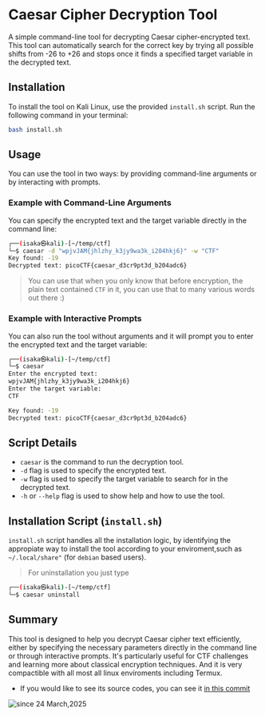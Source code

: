 # Caesar Cipher Decryption Tool

A simple command-line tool for decrypting Caesar cipher-encrypted text. This tool can automatically search for the correct key by trying all possible shifts from -26 to +26 and stops once it finds a specified target variable in the decrypted text.

## Installation

To install the tool on Kali Linux, use the provided `install.sh` script. Run the following command in your terminal:

```bash
bash install.sh
```

## Usage

You can use the tool in two ways: by providing command-line arguments or by interacting with prompts.

### Example with Command-Line Arguments

You can specify the encrypted text and the target variable directly in the command line:

```bash
┌──(isaka㉿kali)-[~/temp/ctf]
└─$ caesar -d "wpjvJAM{jhlzhy_k3jy9wa3k_i204hkj6}" -w "CTF"
Key found: -19
Decrypted text: picoCTF{caesar_d3cr9pt3d_b204adc6}
```

> You can use that when you only know that before encryption, the plain text contained `CTF` in it, you can use that to many various words out there :)

### Example with Interactive Prompts

You can also run the tool without arguments and it will prompt you to enter the encrypted text and the target variable:

```bash
┌──(isaka㉿kali)-[~/temp/ctf]
└─$ caesar
Enter the encrypted text:
wpjvJAM{jhlzhy_k3jy9wa3k_i204hkj6}
Enter the target variable:
CTF

Key found: -19
Decrypted text: picoCTF{caesar_d3cr9pt3d_b204adc6}
```

## Script Details

- `caesar` is the command to run the decryption tool.
- `-d` flag is used to specify the encrypted text.
- `-w` flag is used to specify the target variable to search for in the decrypted text.
- `-h` or `--help` flag is used to show help and how to use the tool.

## Installation Script (`install.sh`)

`install.sh` script handles all the installation logic, by identifying the appropiate way to install the tool according to your enviroment,such as `~/.local/share"` (for `debian` based users).

> For uninstallation you just type 

```bash
┌──(isaka㉿kali)-[~/temp/ctf]
└─$ caesar uninstall
```

## Summary

This tool is designed to help you decrypt Caesar cipher text efficiently, either by specifying the necessary parameters directly in the command line or through interactive prompts. It's particularly useful for CTF challenges and learning more about classical encryption techniques. And it is very compactible with all most all linux enviroments including Termux.

- If you would like to see its source codes, you can see it [in this commit](https://github.com/isaka-james/caesar/commit/bc8b34ec52aa8034856eb8b0ebd20979082689e9)

<img src="https://komarev.com/ghpvc/?username=caesar-tool&label=Visitors&color=0e75b6&style=flat" alt="since 24 March,2025" />